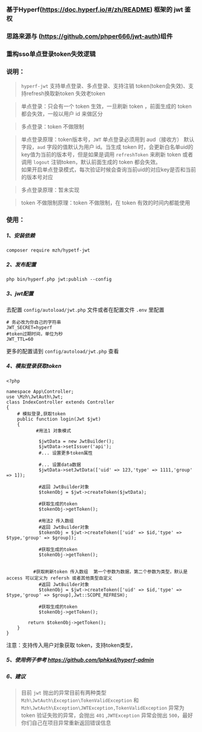 ### 基于Hyperf(https://doc.hyperf.io/#/zh/README) 框架的 jwt 鉴权
### 思路来源与 (https://github.com/phper666/jwt-auth)组件
### 重构sso单点登录token失效逻辑
### 说明：

> `hyperf-jwt` 支持单点登录、多点登录、支持注销 token(token会失效)、支持refresh换取新token 失效老token  
  
> 单点登录：只会有一个 token 生效，一旦刷新 token ，前面生成的 token 都会失效，一般以用户 id 来做区分  
  
> 多点登录：token 不做限制
  
> 单点登录原理：token版本号，`JWT` 单点登录必须用到 aud（接收方） 默认字段，`aud` 字段的值默认为用户 id。当生成 token 时，会更新白名单uid的key值为当前的版本号，但是如果是调用 `refreshToken` 来刷新 token 或者调用 `logout` 注销token，默认前面生成的 token 都会失效。  
  如果开启单点登录模式，每次验证时候会查询当前uid的对应key是否和当前的版本号对应
  
> 多点登录原理：暂未实现

> token 不做限制原理：token 不做限制，在 token 有效的时间内都能使用


### 使用：
##### 1、安装依赖 
```shell
composer require mzh/hypetf-jwt
``` 

##### 2、发布配置
```shell
php bin/hyperf.php jwt:publish --config
```

##### 3、jwt配置
去配置 `config/autoload/jwt.php` 文件或者在配置文件 `.env` 里配置
```shell
# 务必改为你自己的字符串
JWT_SECRET=hyperf
#token过期时间，单位为秒
JWT_TTL=60
```
更多的配置请到 `config/autoload/jwt.php` 查看

##### 4、模拟登录获取token
```shell
<?php

namespace App\Controller;
use \Mzh\JwtAuth\Jwt;
class IndexController extends Controller
{
    # 模拟登录,获取token
    public function login(Jwt $jwt)
    {
           #用法1 对象模式

            $jwtData = new JwtBuilder();
            $jwtData->setIssuer('api');
            #... 设置更多token属性

            #... 设置data数据
            $jwtData->setJwtData(['uid' => 123,'type' => 1111,'group' => 1]);

            #返回 JwtBuilder对象
            $tokenObj = $jwt->createToken($jwtData);

            #获取生成的token 
            $tokenObj->getToken();  

            #用法2 传入数组 
            #返回 JwtBuilder对象
            $tokenObj = $jwt->createToken(['uid' => $id,'type' => $type,'group' => $group]);

            #获取生成的token 
            $tokenObj->getToken();  


          #获取刷新token 传入数组  第一个参数为数据，第二个参数为类型，默认是access 可以定义为 refersh 或者其他类型自定义
            #返回 JwtBuilder对象  
            $tokenObj = $jwt->createToken(['uid' => $id,'type' => $type,'group' => $group],Jwt::SCOPE_REFRESH);

            #获取生成的token 
            $tokenObj->getToken();  
       
        return $tokenObj->getToken();
    }
}
```
注意：支持传入用户对象获取 token，支持token类型，

##### 5、使用例子参考  https://github.com/lphkxd/hyperf-admin 


##### 6、建议
> 目前 `jwt` 抛出的异常目前有两种类型 `Mzh\JwtAuth\Exception\TokenValidException` 和 `Mzh\JwtAuth\Exception\JWTException,TokenValidException` 异常为 token 验证失败的异常，会抛出 `401` ,`JWTException` 异常会抛出 `500`，最好你们自己在项目异常重新返回错误信息
